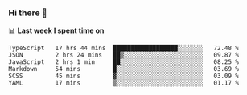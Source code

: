 ### Hi there 👋

<!--
**DBvc/DBvc** is a ✨ _special_ ✨ repository because its `README.md` (this file) appears on your GitHub profile.

Here are some ideas to get you started:

- 🔭 I’m currently working on ...
- 🌱 I’m currently learning ...
- 👯 I’m looking to collaborate on ...
- 🤔 I’m looking for help with ...
- 💬 Ask me about ...
- 📫 How to reach me: ...
- 😄 Pronouns: ...
- ⚡ Fun fact: ...
-->

📊 **Last week I spent time on**
<!--START_SECTION:waka-->

```text
TypeScript   17 hrs 44 mins  ██████████████████░░░░░░░   72.48 %
JSON         2 hrs 24 mins   ██▒░░░░░░░░░░░░░░░░░░░░░░   09.87 %
JavaScript   2 hrs 1 min     ██░░░░░░░░░░░░░░░░░░░░░░░   08.25 %
Markdown     54 mins         █░░░░░░░░░░░░░░░░░░░░░░░░   03.69 %
SCSS         45 mins         ▓░░░░░░░░░░░░░░░░░░░░░░░░   03.09 %
YAML         17 mins         ▒░░░░░░░░░░░░░░░░░░░░░░░░   01.17 %
```

<!--END_SECTION:waka-->
